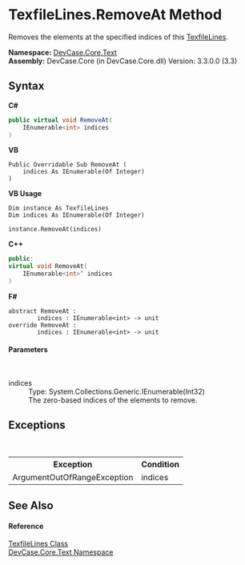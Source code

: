 # TexfileLines.RemoveAt Method 
 

Removes the elements at the specified indices of this <a href="T_DevCase_Core_Text_TexfileLines">TexfileLines</a>.

**Namespace:**&nbsp;<a href="N_DevCase_Core_Text">DevCase.Core.Text</a><br />**Assembly:**&nbsp;DevCase.Core (in DevCase.Core.dll) Version: 3.3.0.0 (3.3)

## Syntax

**C#**<br />
``` C#
public virtual void RemoveAt(
	IEnumerable<int> indices
)
```

**VB**<br />
``` VB
Public Overridable Sub RemoveAt ( 
	indices As IEnumerable(Of Integer)
)
```

**VB Usage**<br />
``` VB Usage
Dim instance As TexfileLines
Dim indices As IEnumerable(Of Integer)

instance.RemoveAt(indices)
```

**C++**<br />
``` C++
public:
virtual void RemoveAt(
	IEnumerable<int>^ indices
)
```

**F#**<br />
``` F#
abstract RemoveAt : 
        indices : IEnumerable<int> -> unit 
override RemoveAt : 
        indices : IEnumerable<int> -> unit 
```


#### Parameters
&nbsp;<dl><dt>indices</dt><dd>Type: System.Collections.Generic.IEnumerable(Int32)<br />The zero-based indices of the elements to remove.</dd></dl>

## Exceptions
&nbsp;<table><tr><th>Exception</th><th>Condition</th></tr><tr><td>ArgumentOutOfRangeException</td><td>indices</td></tr></table>

## See Also


#### Reference
<a href="T_DevCase_Core_Text_TexfileLines">TexfileLines Class</a><br /><a href="N_DevCase_Core_Text">DevCase.Core.Text Namespace</a><br />